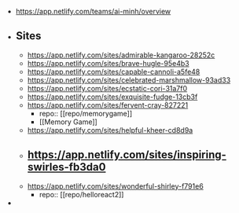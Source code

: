 - https://app.netlify.com/teams/ai-minh/overview
- ## Sites
	- https://app.netlify.com/sites/admirable-kangaroo-28252c
	- https://app.netlify.com/sites/brave-hugle-95e4b3
	- https://app.netlify.com/sites/capable-cannoli-a5fe48
	- https://app.netlify.com/sites/celebrated-marshmallow-93ad33
	- https://app.netlify.com/sites/ecstatic-cori-31a7f0
	- https://app.netlify.com/sites/exquisite-fudge-13cb3f
	- https://app.netlify.com/sites/fervent-cray-827221
		- repo:: [[repo/memorygame]]
		- [[Memory Game]]
	- https://app.netlify.com/sites/helpful-kheer-cd8d9a
	- https://app.netlify.com/sites/inspiring-swirles-fb3da0
		-
	- https://app.netlify.com/sites/wonderful-shirley-f791e6
		- repo:: [[repo/helloreact2]]
-